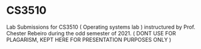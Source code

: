 # CS3510
Lab Submissions for CS3510 ( Operating systems lab ) instructured by Prof. Chester Rebeiro during the odd semester of 2021. ( DONT USE FOR PLAGARISM, KEPT HERE FOR PRESENTATION PURPOSES ONLY )
